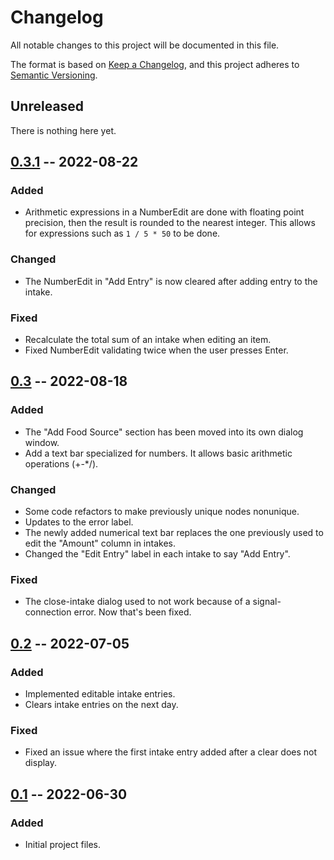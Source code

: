 # Changelog
All notable changes to this project will be documented in this file.

The format is based on [Keep a Changelog](https://keepachangelog.com/en/1.0.0/),
and this project adheres to [Semantic Versioning](https://semver.org/spec/v2.0.0.html).

## Unreleased
There is nothing here yet.

## [0.3.1] -- 2022-08-22
### Added
- Arithmetic expressions in a NumberEdit are done with floating point precision, then the result
  is rounded to the nearest integer. This allows for expressions such as `1 / 5 * 50` to be done.
  
### Changed
- The NumberEdit in "Add Entry" is now cleared after adding entry to the intake.

### Fixed
- Recalculate the total sum of an intake when editing an item.
- Fixed NumberEdit validating twice when the user presses Enter.

## [0.3] -- 2022-08-18
### Added
- The "Add Food Source" section has been moved into its own dialog window.
- Add a text bar specialized for numbers. It allows basic arithmetic operations (+-*/).

### Changed
- Some code refactors to make previously unique nodes nonunique.
- Updates to the error label.
- The newly added numerical text bar replaces the one previously used to edit the "Amount" column
  in intakes.
- Changed the "Edit Entry" label in each intake to say "Add Entry".

### Fixed
- The close-intake dialog used to not work because of a signal-connection error. Now that's been fixed.

## [0.2] -- 2022-07-05
### Added
- Implemented editable intake entries.
- Clears intake entries on the next day.

### Fixed
- Fixed an issue where the first intake entry added after a clear does not display.

## [0.1] -- 2022-06-30
### Added
- Initial project files.

[Unreleased]: https://github.com/JohnDevlopment/intake-monitor/compare/v0.3.1...HEAD
[0.3.1]: https://github.com/JohnDevlopment/intake-monitor/compare/v0.3...v0.3.1
[0.3]: https://github.com/JohnDevlopment/intake-monitor/compare/v0.2...v0.3
[0.2]: https://github.com/JohnDevlopment/intake-monitor/compare/v0.1...v0.2
[0.1]: https://github.com/JohnDevlopment/intake-monitor/compare/7d095bb...v0.1

<!-- https://github.com/JohnDevlopment/intake-monitor/compare/REV -->
